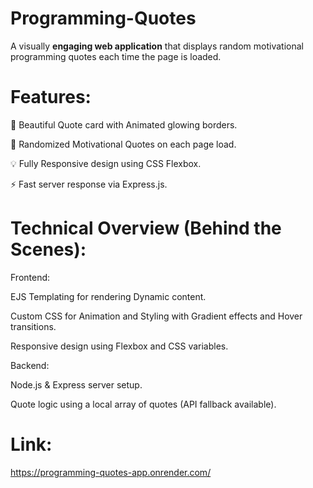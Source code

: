 # Programming-Quotes
A visually **engaging web application** that displays random motivational programming quotes each time the page is loaded.

# Features:
🎨 Beautiful Quote card with Animated glowing borders.

🔁 Randomized Motivational Quotes on each page load.

💡 Fully Responsive design using CSS Flexbox.

⚡ Fast server response via Express.js.

 # Technical Overview (Behind the Scenes):

Frontend:

EJS Templating for rendering Dynamic content.

Custom CSS for Animation and Styling with Gradient effects and Hover transitions.

Responsive design using Flexbox and CSS variables.

Backend:

Node.js & Express server setup.

Quote logic using a local array of quotes (API fallback available).


# Link:
https://programming-quotes-app.onrender.com/
